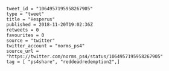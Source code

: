 ```
tweet_id = "1064957195958267905"
type = "tweet"
title = "Hesperus"
published = 2018-11-20T19:02:36Z
retweets = 0
favourites = 0
source = "twitter"
twitter_account = "norms_ps4"
source_url = "https://twitter.com/norms_ps4/status/1064957195958267905"
tag = [ "ps4share", "reddeadredemption2",]
```

<p class='image'><img src='http://mnf.m17s.net/2018/11/20/Dsd87EgWkAAI092.jpg' alt=''></p>


